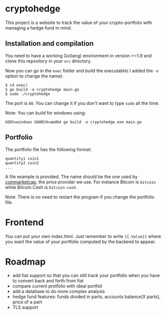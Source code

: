 # cryptohedge
This project is a website to track the value of your crypto-portfolio with managing a hedge fund in mind. 

## Installation and compilation
You need to have a working Go(lang) environment in version >=1.9 and clone this repository in your ```src``` directory. 

Now you can go in the ```exec``` folder and build the executable( I added the ```-o``` option to change the name):
```
$ cd exec/
$ go build -o cryptohedge main.go
$ sudo ./cryptohedge
```
The port is ```80```. You can change it if you don't want to type ```sudo``` all the time. 

Note: You can build for  windows using:
```
GOOS=windows GOARCH=amd64 go build -o cryptohedge.exe main.go
```

## Portfolio
The portfolio file has the following format:
```
quantity1 coin1
quantity2 coin2
...
```
A file example is provided. The name should be the one used by [coinmarketcap](http://coinmarketcap.com/), the price provider we use. For instance Bitcoin is ```bitcoin``` while Bitcoin Cash is ```bitcoin-cash```.

Note: There is no need to restart the program if you change the portfolio file.

# Frontend
You can put your own index.html. Just remember to write ```{{.Value}}``` where you want the value of your portfolio computed by the backend to appear. 

# Roadmap
* add fiat support so that you can still track your portfolio when you have to convert back and forth from fiat
* compare current protfolio with ideal portfoli
* add a database to do more complex analysis
* hedge fund features: funds divided in parts, accounts balance(X parts), price of a part
* TLS support
